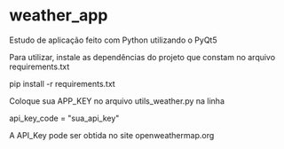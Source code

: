 # weather_app
Estudo de aplicação feito com Python utilizando o PyQt5

Para utilizar, instale as dependências do projeto que constam no arquivo requirements.txt

pip install -r requirements.txt

Coloque sua APP_KEY no arquivo utils_weather.py na linha

api_key_code = "sua_api_key"

A API_Key pode ser obtida no site openweathermap.org